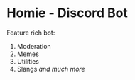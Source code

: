 # Homie - Discord Bot
Feature rich bot:
1. Moderation
2. Memes
3. Utilities
4. Slangs
*and much more*
